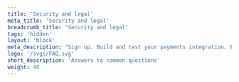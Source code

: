 ```yaml
---
title: 'Security and legal'
meta_title: 'Security and legal'
breadcrumb_title: 'Security and legal'
tags: 'hidden'
layout: 'block'
meta_description: "Sign up. Build and test your payments integration. Explore our products and services. Use our API Reference, SDKs, and wrappers. Get support."
logo: '/svgs/FAQ.svg'
short_description: 'Answers to common questions'
weight: 40
---
```

